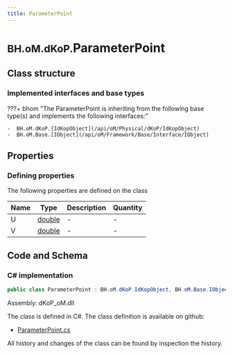 ```yaml
---
title: ParameterPoint
---
```


# <small>BH.oM.dKoP.</small>**ParameterPoint**



## Class structure

### Implemented interfaces and base types

???+ bhom "The ParameterPoint is inheriting from the following base type(s) and implements the following interfaces:"

    -  BH.oM.dKoP.[IdKopObject](/api/oM/Physical/dKoP/IdKopObject)
    -  BH.oM.Base.[IObject](/api/oM/Framework/Base/Interface/IObject)


## Properties



### Defining properties

The following properties are defined on the class

| Name             | Type             | Description      | Quantity         |
|------------------|------------------|------------------|------------------|
| U | [double](https://learn.microsoft.com/en-us/dotnet/api/System.Double?view=netstandard-2.0) | - | - |
| V | [double](https://learn.microsoft.com/en-us/dotnet/api/System.Double?view=netstandard-2.0) | - | - |


## Code and Schema

### C# implementation

``` C# title="C#"
public class ParameterPoint : BH.oM.dKoP.IdKopObject, BH.oM.Base.IObject
```

Assembly: dKoP_oM.dll

The class is defined in C#. The class definition is available on github:

- [ParameterPoint.cs](https://github.com/BHoM/dKoP_Toolkit/blob/develop/dKoP_oM/Geometry\ParameterPoint.cs)

All history and changes of the class can be found by inspection the history.

